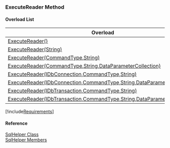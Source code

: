 ﻿### ExecuteReader Method

#### Overload List

| Overload | Description |
| --- | --- |
| [ExecuteReader()](FChoice.Common~FChoice.Common.Data.SqlHelper~ExecuteReader().md) |   |
| [ExecuteReader(String)](FChoice.Common~FChoice.Common.Data.SqlHelper~ExecuteReader(String).md) |   |
| [ExecuteReader(CommandType,String)](FChoice.Common~FChoice.Common.Data.SqlHelper~ExecuteReader(CommandType,String).md) |   |
| [ExecuteReader(CommandType,String,DataParameterCollection)](FChoice.Common~FChoice.Common.Data.SqlHelper~ExecuteReader(CommandType,String,DataParameterCollection).md) |   |
| [ExecuteReader(IDbConnection,CommandType,String)](FChoice.Common~FChoice.Common.Data.SqlHelper~ExecuteReader(IDbConnection,CommandType,String).md) |   |
| [ExecuteReader(IDbConnection,CommandType,String,DataParameterCollection)](FChoice.Common~FChoice.Common.Data.SqlHelper~ExecuteReader(IDbConnection,CommandType,String,DataParameterCollection).md) |   |
| [ExecuteReader(IDbTransaction,CommandType,String)](FChoice.Common~FChoice.Common.Data.SqlHelper~ExecuteReader(IDbTransaction,CommandType,String).md) |   |
| [ExecuteReader(IDbTransaction,CommandType,String,DataParameterCollection)](FChoice.Common~FChoice.Common.Data.SqlHelper~ExecuteReader(IDbTransaction,CommandType,String,DataParameterCollection).md) |   |

[!include[Requirements](../partials/requirements.md)]

#### Reference

[SqlHelper Class](FChoice.Common~FChoice.Common.Data.SqlHelper.md)  
[SqlHelper Members](FChoice.Common~FChoice.Common.Data.SqlHelper_members.md)